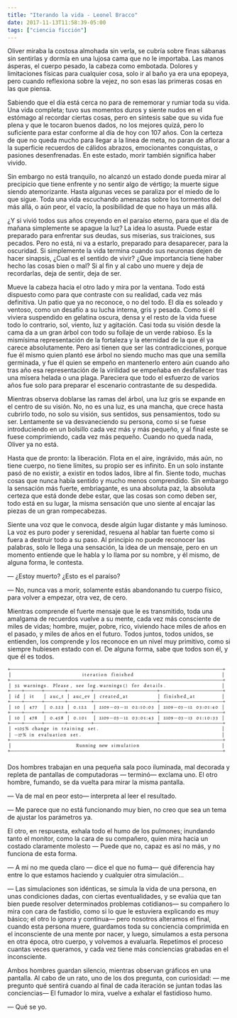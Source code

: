 ```yaml
---
title: "Iterando la vida - Leonel Bracco"
date: 2017-11-13T11:58:39-05:00
tags: ["ciencia ficción"]
---
```


Oliver miraba la costosa almohada sin verla, se cubría sobre finas sábanas sin sentirlas y dormía en una lujosa cama que no le importaba. Las manos ásperas, el cuerpo pesado, la cabeza como embotada. Dolores y limitaciones físicas para cualquier cosa, solo ir al baño ya era una epopeya, pero cuando reflexiona sobre la vejez, no son esas las primeras cosas en las que piensa.

Sabiendo que el día está cerca no para de rememorar y rumiar toda su vida. Una vida completa; tuvo sus momentos duros y siente nudos en el estómago al recordar ciertas cosas, pero en síntesis sabe que su vida fue plena y que le tocaron buenos dados, no los mejores quizá, pero lo suficiente para estar conforme al día de hoy con 107 años. Con la certeza de que no queda mucho para llegar a la linea de meta, no paran de aflorar a la superficie recuerdos de cálidos abrazos, emocionantes conquistas, o pasiones desenfrenadas. En este estado, morir también significa haber vivido.

Sin embargo no está tranquilo, no alcanzó un estado donde pueda mirar al precipicio que tiene enfrente y no sentir algo de vértigo; la muerte sigue siendo atemorizante. Hasta algunas veces se paraliza por el miedo de lo que sigue. Toda una vida escuchando amenazas sobre los tormentos del más allá, o aún peor, el vacío, la posibilidad de que no haya un más allá.

¿Y si vivió todos sus años creyendo en el paraíso eterno, para que el día de mañana simplemente se apague la luz? La idea lo asusta. Puede estar preparado para enfrentar sus deudas, sus miserias, sus traiciones, sus pecados. Pero no está, ni va a estarlo, preparado para desaparecer, para la oscuridad. Si simplemente la vida termina cuando sus neuronas dejen de hacer sinapsis, ¿Cual es el sentido de vivir? ¿Que importancia tiene haber hecho las cosas bien o mal? Si al fin y al cabo uno muere y deja de recordarlas, deja de sentir, deja de ser.

Mueve la cabeza hacia el otro lado y mira por la ventana. Todo está dispuesto como para que contraste con su realidad, cada vez más definitiva. Un patio que ya no reconoce, o no del todo. El día es soleado y ventoso, como un desafío a su lucha interna, gris y pesada. Como si él viviera suspendido en gelatina oscura, densa y el resto de la vida fuese todo lo contrario, sol, viento, luz y agitación. Casi toda su visión desde la cama da a un gran árbol con todo su follaje de un verde rabioso. Es la mismísima representación de la fortaleza y la eternidad de la que él ya carece absolutamente. Pero así tienen que ser las contradicciones, porque fue él mismo quien plantó ese árbol no siendo mucho mas que una semilla germinada, y fue él quien se empeño en mantenerlo entero aún cuando año tras año esa representación de la virilidad se empeñaba en desfallecer tras una mísera helada o una plaga. Pareciera que todo el esfuerzo de varios años fue solo para preparar el escenario contrastante de su despedida.

Mientras observa doblarse las ramas del árbol, una luz gris se expande en el centro de su visión. No, no es una luz, es una mancha, que crece hasta cubrirlo todo, no solo su visión, sus sentidos, sus pensamientos, todo su ser. Lentamente se va desvaneciendo su persona, como si se fuese introduciendo en un bolsillo cada vez más y más pequeño, y al final este se fuese comprimiendo, cada vez más pequeño. Cuando no queda nada, Oliver ya no está.

Hasta que de pronto: la liberación. Flota en el aire, ingrávido, más aún, no tiene cuerpo, no tiene límites, su propio ser es infinito. En un solo instante pasó de no existir, a existir en todos lados, libre al fin. Siente todo, muchas cosas que nunca había sentido y mucho menos comprendido. Sin embargo la sensación más fuerte, embriagante, es una absoluta paz, la absoluta certeza que está donde debe estar, que las cosas son como deben ser, todo está en su lugar, la misma sensación que uno siente al encajar las piezas de un gran rompecabezas.

Siente una voz que le convoca, desde algún lugar distante y más luminoso. La voz es puro poder y serenidad, resuena al hablar tan fuerte como si fuera a destruir todo a su paso. Al principio no puede reconocer las palabras, solo le llega una sensación, la idea de un mensaje, pero en un momento entiende que le habla y lo llama por su nombre, y él mismo, de alguna forma, le contesta.

― ¿Estoy muerto? ¿Esto es el paraíso?

― No, nunca vas a morir, solamente estás abandonando tu cuerpo físico, para volver a empezar, otra vez, de cero.

Mientras comprende el fuerte mensaje que le es transmitido, toda una amalgama de recuerdos vuelve a su mente, cada vez más consciente de miles de vidas; hombre, mujer, pobre, rico, viviendo hace miles de años en el pasado, y miles de años en el futuro. Todos juntos, todos unidos, se entienden, los comprende y los reconoce en un nivel muy primitivo, como si siempre hubiesen estado con el. De alguna forma, sabe que todos son él, y que él es todos.

![](terminal.png)

Dos hombres trabajan en una pequeña sala poco iluminada, mal decorada y repleta de pantallas de computadoras ― terminó― exclama uno. El otro hombre, fumando, se da vuelta para mirar la misma pantalla.

― Va de mal en peor esto― interpreta al leer el resultado.

― Me parece que no está funcionando muy bien, no creo que sea un tema de ajustar los parámetros ya.

El otro, en respuesta, exhala todo el humo de los pulmones; inundando tanto el monitor, como la cara de su compañero, quien mira hacia un costado claramente molesto ― Puede que no, capaz es así no más, y no funciona de esta forma.

― A mi no me queda claro ― dice el que no fuma― qué diferencia hay entre lo que estamos haciendo y cualquier otra simulación...

― Las simulaciones son idénticas, se simula la vida de una persona, en unas condiciones dadas, con ciertas eventualidades, y se evalúa que tan bien puede resolver determinados problemas cotidianos― su compañero lo mira con cara de fastidio, como si lo que le estuviera explicando es muy básico; el otro lo ignora y continua― pero nosotros alteramos el final, cuando esta persona muere, guardamos toda su conciencia comprimida en el inconsciente de una mente por nacer, y luego, simulamos a esta persona en otra época, otro cuerpo, y volvemos a evaluarla. Repetimos el proceso cuantas veces queramos, y cada vez tiene más conciencias grabadas en el inconsciente.

Ambos hombres guardan silencio, mientras observan gráficos en una pantalla. Al cabo de un rato, uno de los dos pregunta, con curiosidad: ― me pregunto qué sentirá cuando al final de cada iteración se juntan todas las conciencias― El fumador lo mira, vuelve a exhalar el fastidioso humo.

― Qué se yo.

